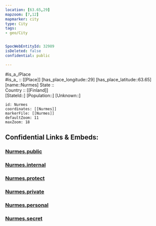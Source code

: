```yaml
---
location: [63.65,29] 
mapzoom: [7,12] 
mapmarker: city 
type: City
tags:
- geo/City


SpocWebEntityId: 32989
isDeleted: false
confidential: public

---
```

#is_a_/Place  
#is_a_ :: [[Place]] 
[has_place_longitude::29] 
[has_place_latitude::63.65] 
[name::Nurmes] 
State ::  
Country :: [[Finland]]  
[StateId::] 
[Population::] 
[Unknown::] 


```leaflet
id: Nurmes
coordinates: [[Nurmes]] 
markerFile: [[Nurmes]] 
defaultZoom: 11 
maxZoom: 18
```


## Confidential Links & Embeds: 

### [Nurmes.public](/_public/\Earth\Continent\Europe\Europe~North\Finland\Provinces~Finland\Eastern_Finland\counties~Eastern_Finland\Karelia~North\CityNurmes.public.md) 

### [Nurmes.internal](/_internal/\Earth\Continent\Europe\Europe~North\Finland\Provinces~Finland\Eastern_Finland\counties~Eastern_Finland\Karelia~North\CityNurmes.internal.md) 

### [Nurmes.protect](/_protect/\Earth\Continent\Europe\Europe~North\Finland\Provinces~Finland\Eastern_Finland\counties~Eastern_Finland\Karelia~North\CityNurmes.protect.md) 

### [Nurmes.private](/_private/\Earth\Continent\Europe\Europe~North\Finland\Provinces~Finland\Eastern_Finland\counties~Eastern_Finland\Karelia~North\CityNurmes.private.md) 

### [Nurmes.personal](/_personal/\Earth\Continent\Europe\Europe~North\Finland\Provinces~Finland\Eastern_Finland\counties~Eastern_Finland\Karelia~North\CityNurmes.personal.md) 

### [Nurmes.secret](/_secret/\Earth\Continent\Europe\Europe~North\Finland\Provinces~Finland\Eastern_Finland\counties~Eastern_Finland\Karelia~North\CityNurmes.secret.md)

